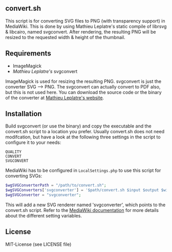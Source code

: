 ## convert.sh

This script is for converting SVG files to PNG (with transparency support)
in MediaWiki. This is done by using Mathieu Leplatre's static compile of
librsvg & libcairo, named svgconvert. After rendering, the resulting PNG will
be resized to the requested width & height of the thumbnail.

## Requirements

* ImageMagick
* _Mathieu Leplatre's_ svgconvert

ImageMagick is used for resizing the resulting PNG. svgconvert is just the
converter SVG --> PNG. The svgconvert can actually convert to PDF also, but
this is not used here. You can download the source code or the binary of the
converter at [Mathieu Leplatre's website](http://blog.mathieu-leplatre.info/static-build-of-cairo-and-librsvg.html).

## Installation

Build svgconvert (or use the binary) and copy the executable and the convert.sh
script to a location you prefer. Usually convert.sh does not need modifcation,
but have a look at the following three settings in the script to configure it
to your needs:

```shell
QUALITY
CONVERT
SVGCONVERT
```

MediaWiki has to be configured in `LocalSettings.php` to use this script
for converting SVGs:

```php
$wgSVGConverterPath = "/path/to/convert.sh";
$wgSVGConverters['svgconverter'] = '$path/convert.sh $input $output $width $height';
$wgSVGConverter = "svgconverter";
```

This will add a new SVG renderer named 'svgconverter', which points to
the convert.sh script. Refer to the [MediaWiki documentation](https://www.mediawiki.org/wiki/Manual:Image_Administration#SVG)
for more details about the different setting variables.

## License
MIT-License (see LICENSE file)